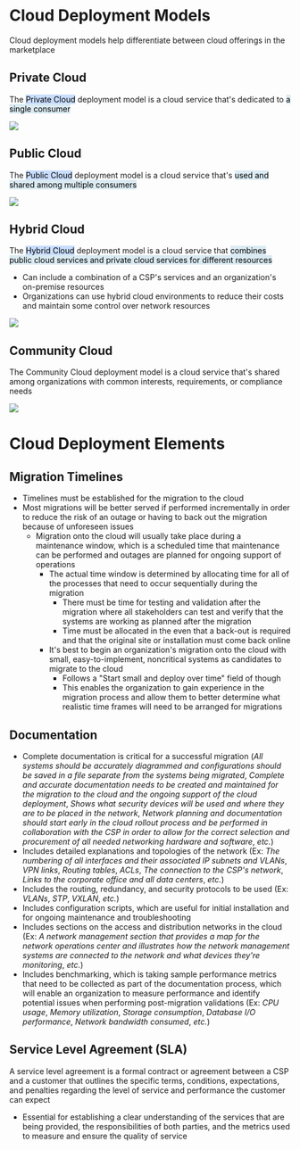 # Cloud Deployment Models

Cloud deployment models help differentiate between cloud offerings in the marketplace

## Private Cloud

The <mark style="background: #ADCCFFA6;">Private Cloud</mark> deployment model is a cloud service that's dedicated to <mark style="background: #C9E2EEA6;">a single consumer</mark> 

![](https://github.com/JonmarCorpuz/SecondBrain/blob/main/Assets/Screenshot%202024-01-15%20151350.png)

## Public Cloud

The <mark style="background: #ADCCFFA6;">Public Cloud</mark> deployment model is a cloud service that's <mark style="background: #C9E2EEA6;">used and shared among multiple consumers</mark> 

![](https://github.com/JonmarCorpuz/SecondBrain/blob/main/Assets/Screenshot%202024-01-15%20151214.png)

## Hybrid Cloud

The <mark style="background: #ADCCFFA6;">Hybrid Cloud</mark> deployment model is a cloud service that <mark style="background: #C9E2EEA6;">combines public cloud services and private cloud services for different resources</mark> 

* Can include a combination of a CSP's services and an organization's on-premise resources
* Organizations can use hybrid cloud environments to reduce their costs and maintain some control over network resources

![](https://github.com/JonmarCorpuz/SecondBrain/blob/main/Assets/Screenshot%202024-01-15%20151826.png)

## Community Cloud

The Community Cloud deployment model is a cloud service that's shared among organizations with common interests, requirements, or compliance needs

![](https://github.com/JonmarCorpuz/SecondBrain/blob/main/Assets/Screenshot%202024-01-15%20151711.png)

# Cloud Deployment Elements

## Migration Timelines

* Timelines must be established for the migration to the cloud
* Most migrations will be better served if performed incrementally in order to reduce the risk of an outage or having to back out the migration because of unforeseen issues
	* Migration onto the cloud will usually take place during a maintenance window, which is a scheduled time that maintenance can be performed and outages are planned for ongoing support of operations
		* The actual time window is determined by allocating time for all of the processes that need to occur sequentially during the migration
			* There must be time for testing and validation after the migration where all stakeholders can test and verify that the systems are working as planned after the migration
			* Time must be allocated in the even that a back-out is required and that the original site or installation must come back online
		* It's best to begin an organization's migration onto the cloud with small, easy-to-implement, noncritical systems as candidates to migrate to the cloud
			* Follows a "Start small and deploy over time" field of though
			* This enables the organization to gain experience in the migration process and allow them to better determine what realistic time frames will need to be arranged for migrations

## Documentation

* Complete documentation is critical for a successful migration (*All systems should be accurately diagrammed and configurations should be saved in a file separate from the systems being migrated*, *Complete and accurate documentation needs to be created and maintained for the migration to the cloud and the ongoing support of the cloud deployment*, *Shows what security devices will be used and where they are to be placed in the network*, *Network planning and documentation should start early in the cloud rollout process and be performed in collaboration with the CSP in order to allow for the correct selection and procurement of all needed networking hardware and software*, *etc.*)
* Includes detailed explanations and topologies of the network (Ex: *The numbering of all interfaces and their associated IP subnets and VLANs*, *VPN links*, *Routing tables*, *ACLs*, *The connection to the CSP's network*, *Links to the corporate office and all data centers*, *etc.*)
* Includes the routing, redundancy, and security protocols to be used (Ex: *VLANs*, *STP*, *VXLAN*, *etc.*)
* Includes configuration scripts, which are useful for initial installation and for ongoing maintenance and troubleshooting
* Includes sections on the access and distribution networks in the cloud (Ex: *A network management section that provides a map for the network operations center and illustrates how the network management systems are connected to the network and what devices they're monitoring*, *etc.*)
* Includes benchmarking, which is taking sample performance metrics that need to be collected as part of the documentation process, which will enable an organization to measure performance and identify potential issues when performing post-migration validations (Ex: *CPU usage*, *Memory utilization*, *Storage consumption*, *Database I/O performance*, *Network bandwidth consumed*, *etc.*)

## Service Level Agreement (SLA)

A service level agreement is a formal contract or agreement between a CSP and a customer that outlines the specific terms, conditions, expectations, and penalties regarding the level of service and performance the customer can expect

* Essential for establishing a clear understanding of the services that are being provided, the responsibilities of both parties, and the metrics used to measure and ensure the quality of service

